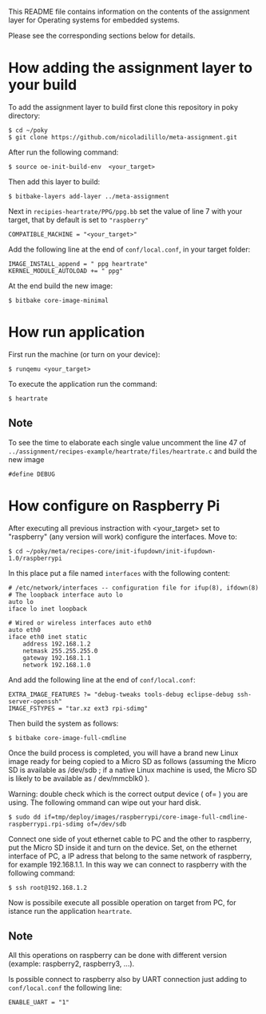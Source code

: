 This README file contains information on the contents of the assignment layer for Operating systems for embedded systems.

Please see the corresponding sections below for details.


# How adding the assignment layer to your build

To add the assignment layer to build first clone this repository in poky directory:

```
$ cd ~/poky
$ git clone https://github.com/nicoladilillo/meta-assignment.git
```

After run the following command:
```
$ source oe-init-build-env  <your_target>
```

Then add this layer to build:
```
$ bitbake-layers add-layer ../meta-assignment
```

Next in ``recipies-heartrate/PPG/ppg.bb`` set the value of line 7 with your target, that by default is set to ``"raspberry"``
```
COMPATIBLE_MACHINE = "<your_target>"
```

Add the following line at the end of ``conf/local.conf``, in your target folder:
```
IMAGE_INSTALL_append = " ppg heartrate"
KERNEL_MODULE_AUTOLOAD += " ppg"
```

At the end build the new image:
```
$ bitbake core-image-minimal
```

# How run application
First run the machine (or turn on your device):
```
$ runqemu <your_target>
```

To execute the application run the command:
```
$ heartrate
```

## Note

To see the time to elaborate each single value uncomment the line 47 of ``../assignment/recipes-example/heartrate/files/heartrate.c`` and build the new image
```
#define DEBUG
```

# How configure on Raspberry Pi

After executing all previous instraction with <your_target> set to "raspberry" (any version will work) configure the interfaces. Move to:
```
$ cd ~/poky/meta/recipes-core/init-ifupdown/init-ifupdown-1.0/raspberrypi
```

In this place put a file named ``interfaces`` with the following content:
```
# /etc/network/interfaces -- configuration file for ifup(8), ifdown(8)
# The loopback interface auto lo
auto lo
iface lo inet loopback

# Wired or wireless interfaces auto eth0
auto eth0
iface eth0 inet static
	address 192.168.1.2
	netmask 255.255.255.0
	gateway 192.168.1.1
	network 192.168.1.0
```

And add the following line at the end of ``conf/local.conf``:
```
EXTRA_IMAGE_FEATURES ?= "debug-tweaks tools-debug eclipse-debug ssh-server-openssh"
IMAGE_FSTYPES = "tar.xz ext3 rpi-sdimg"
```

Then build the system as follows:
```
$ bitbake core-image-full-cmdline
```

Once the build process is completed, you will have a brand new Linux image ready for being copied to a Micro SD as
follows (assuming the Micro SD is available as /dev/sdb ; if a native Linux machine is used, the Micro SD is likely to
be available as / dev/mmcblk0 ).

Warning: double check which is the correct output device ( of=<output device> ) you are using. The following ommand can wipe out your hard disk.
```
$ sudo dd if=tmp/deploy/images/raspberrypi/core-image-full-cmdline-raspberrypi.rpi-sdimg of=/dev/sdb
```

Connect one side of yout ethernet cable to PC and the other to raspberry, put the Micro SD inside it and turn on the device. Set, on the ethernet interface of PC, a IP adress that belong to the same network of raspberry, for example 192.168.1.1. In this way we can connect to raspberry with the following command:
```
$ ssh root@192.168.1.2
```

Now is possibile execute all possible operation on target from PC, for istance run the application ``heartrate``.

## Note

All this operations on raspberry can be done with different version (example: raspberry2, raspberry3, ...).

Is possible connect to raspberry also by UART connection just adding to ``conf/local.conf`` the following line:
```
ENABLE_UART = "1"
```
